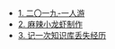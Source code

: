 - [1. 二〇一九-一人游](/生活漫谈/出去走走/1.二〇一九-一人游.md)
- [2. 麻辣小龙虾制作](/生活漫谈/出去走走/2.麻辣小龙虾制作.md)
- [3. 记一次知识库丢失经历](/生活漫谈/出去走走/3.记一次知识库丢失经历.md)